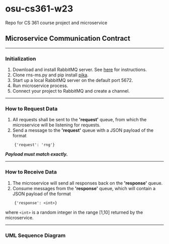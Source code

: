 # osu-cs361-w23
Repo for CS 361 course project and microservice

## Microservice Communication Contract

---
### Initialization

1. Download and install RabbitMQ server. See [here](https://www.rabbitmq.com/download.html) for instructions.
1. Clone rns-ms.py and pip install [pika](https://pika.readthedocs.io/en/stable/#).
1. Start up a local RabbitMQ server on the default port 5672.
1. Run microservice process.
1. Connect your project to RabbitMQ and create a channel.

---
### How to Request Data

1. All requests shall be sent to the **'request'** queue, from which the microservice will be listening for requests.
1. Send a message to the **'request'** queue with a JSON payload of the format

```
    {'request': 'rng'}
```

**_Payload must match exactly._**

---
### How to Receive Data

1. The microservice will send all responses back on the **'response'** queue.
1. Consume messages from the **'response'** queue, which will contain a JSON payload of the format

```
    {'response': <int>}
```

where `<int>` is a random integer in the range [1,10] returned by the microservice.

---
### UML Sequence Diagram
